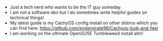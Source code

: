 - Just a tech nerd who wants to be the IT guy someday.
- I am not a software dev but I do sometimes write helpful guides on technical things!
- My latest guide is my CachyOS config install on other distros which you can find here: https://github.com/enderpirate98/Cachyos-look-and-feel
- I am working on the ultimate OpenSUSE Tumbleweed install atm!
<!---
enderpirate98/enderpirate98 is a ✨ special ✨ repository because its `README.md` (this file) appears on your GitHub profile.
You can click the Preview link to take a look at your changes.
--->
